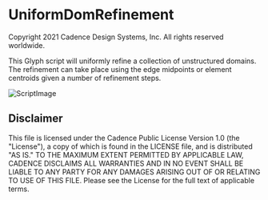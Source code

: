 # UniformDomRefinement
Copyright 2021 Cadence Design Systems, Inc. All rights reserved worldwide.

This Glyph script will uniformly refine a collection of unstructured domains. The refinement can take place using the edge midpoints or element centroids given a number of refinement steps. 

![ScriptImage](https://raw.github.com/pointwise/UniformDomRefinement/master/ScriptImage.png)

## Disclaimer
This file is licensed under the Cadence Public License Version 1.0 (the "License"), a copy of which is found in the LICENSE file, and is distributed "AS IS." 
TO THE MAXIMUM EXTENT PERMITTED BY APPLICABLE LAW, CADENCE DISCLAIMS ALL WARRANTIES AND IN NO EVENT SHALL BE LIABLE TO ANY PARTY FOR ANY DAMAGES ARISING OUT OF OR RELATING TO USE OF THIS FILE. 
Please see the License for the full text of applicable terms.
